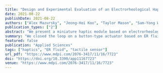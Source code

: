 ```yaml
---
title: "Design and Experimental Evaluation of an Electrorheological Haptic Module with Embedded Sensing"
date: 2021-08-22
publishDate: 2021-08-22
authors: ["Alex Mazursky", "Jeong-Hoi Koo", "Taylor Mason", "Sam-Yong Woo", "Tae-Heon Yang"]
publication_types: ["2"]
abstract: "We present a miniature haptic module based on electrorheological ﬂuid, designed for conveying combined stiffness and vibrotactile sensations at a small scale. Haptic feedback is produced through electrorheological ﬂuid’s controllable resistive force and varies with the actuator’s deformation. To demonstrate the proposed actuator’s feedback in realistic applications, a method for measuring the actuator’s deformation must be implemented for active control. To this end, in this study, we incorporate a sensor design based on a bend-sensitive resistive ﬁlm to the ER haptic actuator. The combined actuator and sensor module was tested for its ability to simultaneously actuate and sense the actuator’s state under indentation. The results show that the bend sensor can accurately track the actuator’s displacement over its stroke. Thus, the proposed sensor may enable control of the output resistive force according to displacement, which may lead to more informed and engaging combined kinesthetic and tactile feedback."
summary: "We closed the loop on a button-type actuator based on ER fluid's tunable viscosity, enabling control of its resistive force to give engaging stiffness and tactile feedback."
featured: false
publication: "Applied Sciences"
tags: ["haptics", "ER fluid", "tactile sensor"]
url_pdf: "https://www.mdpi.com/2076-3417/11/16/7723"
doi: "https://doi.org/10.3390/app11167723"
venue: "https://www.mdpi.com/2076-3417/11/16/7723"
---
```


